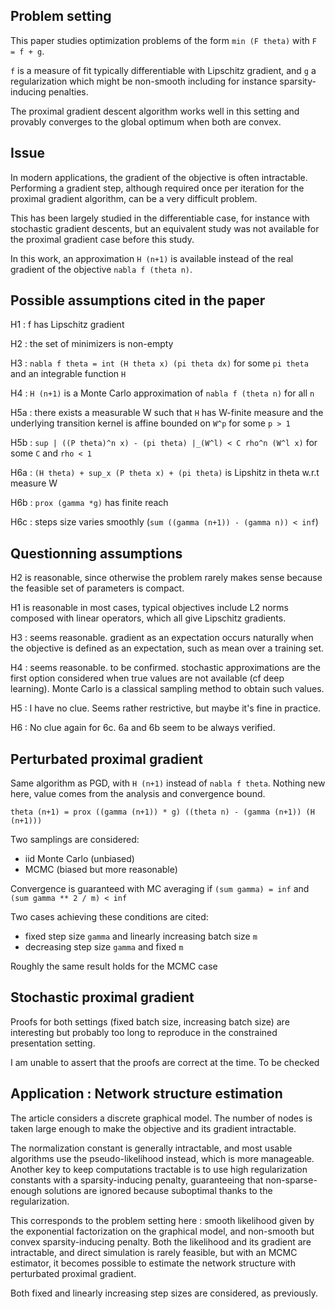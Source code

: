 ## Problem setting

This paper studies optimization problems of the form
`min (F theta)` with `F = f + g`.

`f` is a measure of fit typically differentiable with Lipschitz gradient,
and `g` a regularization which might be non-smooth including
for instance sparsity-inducing penalties.

The proximal gradient descent algorithm works well in this setting
and provably converges to the global optimum when both are convex.


## Issue

In modern applications, the gradient of the objective is often intractable.
Performing a gradient step, although required once per iteration for the
proximal gradient algorithm, can be a very difficult problem.

This has been largely studied in the differentiable case, for instance
with stochastic gradient descents, but an equivalent study was not
available for the proximal gradient case before this study.

In this work, an approximation `H (n+1)` is available instead of
the real gradient of the objective `nabla f (theta n)`.


## Possible assumptions cited in the paper

H1 : f has Lipschitz gradient

H2 : the set of minimizers is non-empty

H3 : `nabla f theta = int (H theta x) (pi theta dx)` for some `pi theta`
and an integrable function `H`

H4 : `H (n+1)` is a Monte Carlo approximation of `nabla f (theta n)` for all `n`

H5a : there exists a measurable W such that `H` has W-finite measure
 and the underlying transition kernel is affine bounded on `W^p` for some `p > 1`

H5b : `sup | ((P theta)^n x) - (pi theta) |_(W^l) < C rho^n (W^l x)` for some `C` and `rho < 1`

H6a : `(H theta) + sup_x (P theta x) + (pi theta)` is Lipshitz in theta w.r.t measure W

H6b : `prox (gamma *g)` has finite reach

H6c : steps size varies smoothly (`sum ((gamma (n+1)) - (gamma n)) < inf`)


## Questionning assumptions

H2 is reasonable, since otherwise the problem rarely makes sense because
the feasible set of parameters is compact.

H1 is reasonable in most cases, typical objectives include L2 norms composed
with linear operators, which all give Lipschitz gradients.

H3 : seems reasonable. gradient as an expectation occurs naturally when
the objective is defined as an expectation, such as mean over a training set.

H4 : seems reasonable. to be confirmed. stochastic approximations are the first
option considered when true values are not available (cf deep learning).
Monte Carlo is a classical sampling method to obtain such values.

H5 : I have no clue. Seems rather restrictive, but maybe it's fine in practice.

H6 : No clue again for 6c. 6a and 6b seem to be always verified.


## Perturbated proximal gradient

Same algorithm as PGD, with `H (n+1)` instead of `nabla f theta`.
Nothing new here, value comes from the analysis and convergence bound.

`theta (n+1) = prox ((gamma (n+1)) * g) ((theta n) - (gamma (n+1)) (H (n+1)))`

Two samplings are considered:
- iid Monte Carlo (unbiased)
- MCMC (biased but more reasonable)

Convergence is guaranteed with MC averaging if
`(sum gamma) = inf` and `(sum gamma ** 2 / m) < inf`

Two cases achieving these conditions are cited:
- fixed step size `gamma` and linearly increasing batch size `m`
- decreasing step size `gamma` and fixed `m`

Roughly the same result holds for the MCMC case


## Stochastic proximal gradient

Proofs for both settings (fixed batch size, increasing batch size) are
interesting but probably too long to reproduce in the constrained presentation setting.

I am unable to assert that the proofs are correct at the time. To be checked


## Application : Network structure estimation

The article considers a discrete graphical model. The number of nodes is taken
large enough to make the objective and its gradient intractable.

The normalization constant is generally intractable, and most usable algorithms
use the pseudo-likelihood instead, which is more manageable. Another key to keep
computations tractable is to use high regularization constants with a
sparsity-inducing penalty, guaranteeing that non-sparse-enough solutions
are ignored because suboptimal thanks to the regularization.

This corresponds to the problem setting here : smooth likelihood given by
the exponential factorization on the graphical model, and non-smooth but convex
sparsity-inducing penalty.
Both the likelihood and its gradient are intractable, and direct simulation
is rarely feasible, but with an MCMC estimator, it becomes possible
to estimate the network structure with perturbated proximal gradient.

Both fixed and linearly increasing step sizes are considered, as previously.
